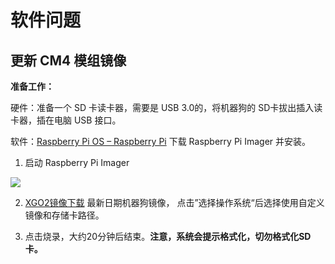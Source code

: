﻿---
sidebar_position: 3
sidebar_label: 软件问题
---

# 软件问题

## 更新 CM4 模组镜像

**准备工作：**

硬件：准备一个 SD 卡读卡器，需要是 USB 3.0的，将机器狗的 SD卡拔出插入读卡器，插在电脑 USB 接口。

软件：[Raspberry Pi OS – Raspberry Pi](https://www.raspberrypi.com/software/) 下载 Raspberry Pi Imager   并安装。 

1. 启动 Raspberry Pi Imager

![](https://wiki-media-ef.oss-cn-hongkong.aliyuncs.com/docs/pico/cm4-xgo-robot-kit/images/cm4-xgo-faq-09.png)

2. [XGO2镜像下载](https://pan.baidu.com/s/1RblMq1C9kgc9VM74o_lccg?pwd=5416 ) 最新日期机器狗镜像， 点击”选择操作系统“后选择使用自定义镜像和存储卡路径。

3. 点击烧录，大约20分钟后结束。**注意，系统会提示格式化，切勿格式化SD卡。**
